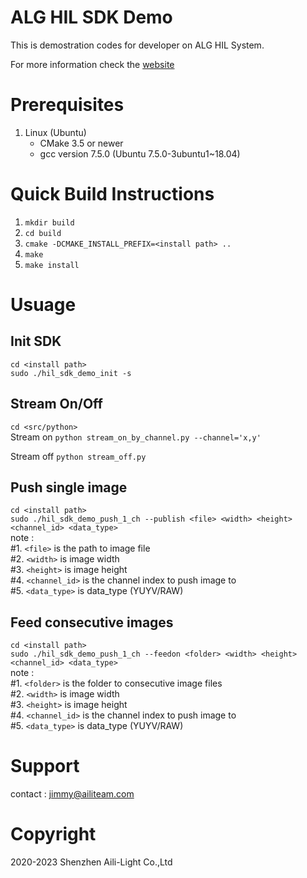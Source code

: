 ALG HIL SDK Demo
====================================  

This is demostration codes for developer on ALG HIL System.

For more information check the [website](https://aili-light.com)

# Prerequisites
1. Linux (Ubuntu)
   * CMake 3.5 or newer
   * gcc version 7.5.0 (Ubuntu 7.5.0-3ubuntu1~18.04)

# Quick Build Instructions
1.  `mkdir build`  
2.  `cd build`  
3.  `cmake -DCMAKE_INSTALL_PREFIX=<install path> ..`  
4.  `make`  
5.  `make install`  

# Usuage
Init SDK
------------------------------------
   `cd <install path>`  
   `sudo ./hil_sdk_demo_init -s`   

Stream On/Off
------------------------------------
   `cd <src/python>`  
   Stream on
   `python stream_on_by_channel.py --channel='x,y'`  
   
   Stream off
   `python stream_off.py`  

Push single image
------------------------------------
   `cd <install path>`  
   `sudo ./hil_sdk_demo_push_1_ch --publish <file> <width> <height> <channel_id> <data_type>`  
   note :   
   #1. `<file>`   is the path to image file    
   #2. `<width>`  is image width  
   #3. `<height>` is image height  
   #4. `<channel_id>` is the channel index to push image to   
   #5. `<data_type>` is data_type (YUYV/RAW)   

Feed consecutive images
------------------------------------
   `cd <install path>`  
   `sudo ./hil_sdk_demo_push_1_ch --feedon <folder> <width> <height> <channel_id> <data_type>`  
   note :   
   #1. `<folder>` is the folder to consecutive image files   
   #2. `<width>`  is image width  
   #3. `<height>` is image height  
   #4. `<channel_id>` is the channel index to push image to   
   #5. `<data_type>` is data_type (YUYV/RAW)   

# Support
contact : jimmy@ailiteam.com

# Copyright
2020-2023 Shenzhen Aili-Light Co.,Ltd  